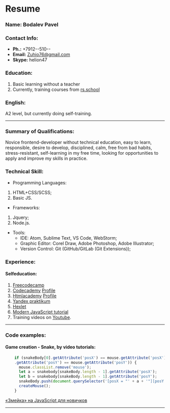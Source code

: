 # Resume

### Name: Bodalev Pavel

### Contact Info:
* **Ph.:** +7912--510--
* **Email:** Zuhio76@gmail.com
* **Skype:** helion47

### Education: 
1. Basic learning without a teacher
2. Currently, training courses from [rs.school](https://rs.school "The Rolling Scopes school")

### English: 
A2 level, but currently doing self-training.

---

### Summary of Qualifications:
Novice frontend-developer without technical education, easy to learn, responsible, desire to develop, disciplined, calm, free from bad habits, stress-resistant, self-learning in my free time, looking for opportunities to apply and improve my skills in practice.

### Technical Skill:
* Programming Languages:
1. HTML+CSS/SCSS;
2. Basic JS.
* Frameworks:
1. Jquery;
2. Node.js.
* Tools:
    - IDE: Atom, Sublime Text, VS Code, WebStorm;
    - Graphic Editor: Corel Draw, Adobe Photoshop, Adobe Illustrator;
    - Version Control: Git (GitHub/GitLab (Git Extensions));

### Experience: 
 #### Selfeducation:
1. [Freecodecamp](https://www.freecodecamp.org/)
2. [Codecademy](https://www.codecademy.com/) [Profile](https://www.codecademy.com/profiles/zuhioSherden4282567802)
3. [Htmlacademy](https://htmlacademy.ru/) [Profile](https://htmlacademy.ru/profile/id1196059)
4. [Yandex praktikum](https://praktikum.yandex.ru/profile/frontend-developer/)
5. [Hexlet](https://ru.hexlet.io/)
6. [Modern JavaScript tutorial](https://learn.javascript.ru/)
7. Training videos on [Youtube](https://www.youtube.com/).

--- 

### Code examples:
  #### Game creation - Snake, by video tutorials: 
```javascript
	if (snakeBody[0].getAttribute('posX') == mouse.getAttribute('posX') && snakeBody[0]
	.getAttribute('posY') == mouse.getAttribute('posY')) {
	  mouse.classList.remove('mouse');
	  let a = snakebody[snakeBody.length - 1].getAttribute('posX');
	  let b = snakebody[snakeBody.length - 1].getAttribute('posY');
	  snakeBody.push(document.querySelector('[posX = "' + a + '"][posY = "' + b + '"]'));
	  createMouse();
	}
```
[«Змейка» на JavaScript для новичков](https://www.youtube.com/watch?v=1bulpuupMkk&t=805s "Source code")

---

